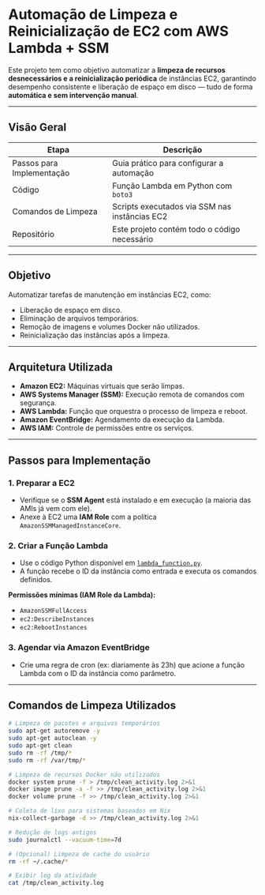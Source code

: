 # Automação de Limpeza e Reinicialização de EC2 com AWS Lambda + SSM

Este projeto tem como objetivo automatizar a **limpeza de recursos desnecessários e a reinicialização periódica** de instâncias EC2, garantindo desempenho consistente e liberação de espaço em disco — tudo de forma **automática e sem intervenção manual**.

---

## Visão Geral

| Etapa                         | Descrição                                                                 |
|------------------------------|---------------------------------------------------------------------------|
| Passos para Implementação  | Guia prático para configurar a automação                                 |
| Código                     | Função Lambda em Python com `boto3`                                       |
| Comandos de Limpeza        | Scripts executados via SSM nas instâncias EC2                            |
| Repositório                | Este projeto contém todo o código necessário                             |

---

## Objetivo

Automatizar tarefas de manutenção em instâncias EC2, como:
- Liberação de espaço em disco.
- Eliminação de arquivos temporários.
- Remoção de imagens e volumes Docker não utilizados.
- Reinicialização das instâncias após a limpeza.

---

## Arquitetura Utilizada

- **Amazon EC2:** Máquinas virtuais que serão limpas.
- **AWS Systems Manager (SSM):** Execução remota de comandos com segurança.
- **AWS Lambda:** Função que orquestra o processo de limpeza e reboot.
- **Amazon EventBridge:** Agendamento da execução da Lambda.
- **AWS IAM:** Controle de permissões entre os serviços.

---

## Passos para Implementação

### 1. Preparar a EC2
- Verifique se o **SSM Agent** está instalado e em execução (a maioria das AMIs já vem com ele).
- Anexe à EC2 uma **IAM Role** com a política `AmazonSSMManagedInstanceCore`.

### 2. Criar a Função Lambda
- Use o código Python disponível em [`lambda_function.py`](./lambda_function.py).
- A função recebe o ID da instância como entrada e executa os comandos definidos.

**Permissões mínimas (IAM Role da Lambda):**
- `AmazonSSMFullAccess`
- `ec2:DescribeInstances`
- `ec2:RebootInstances`

### 3. Agendar via Amazon EventBridge
- Crie uma regra de cron (ex: diariamente às 23h) que acione a função Lambda com o ID da instância como parâmetro.

---

## Comandos de Limpeza Utilizados

```bash
# Limpeza de pacotes e arquivos temporários
sudo apt-get autoremove -y
sudo apt-get autoclean -y
sudo apt-get clean
sudo rm -rf /tmp/*
sudo rm -rf /var/tmp/*

# Limpeza de recursos Docker não utilizados
docker system prune -f > /tmp/clean_activity.log 2>&1
docker image prune -a -f >> /tmp/clean_activity.log 2>&1
docker volume prune -f >> /tmp/clean_activity.log 2>&1

# Coleta de lixo para sistemas baseados em Nix
nix-collect-garbage -d >> /tmp/clean_activity.log 2>&1

# Redução de logs antigos
sudo journalctl --vacuum-time=7d

# (Opcional) Limpeza de cache do usuário
rm -rf ~/.cache/*

# Exibir log da atividade
cat /tmp/clean_activity.log
